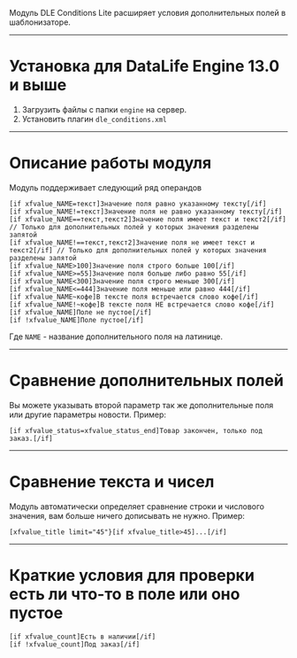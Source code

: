 Модуль DLE Conditions Lite расширяет условия дополнительных полей в шаблонизаторе.
***
# Установка для DataLife Engine 13.0 и выше
1. Загрузить файлы с папки <code>engine</code> на сервер.
2. Установить плагин <code>dle_conditions.xml</code>
***
# Описание работы модуля
Модуль поддерживает следующий ряд операндов
<pre><code>[if xfvalue_NAME=текст]Значение поля равно указанному тексту[/if]
[if xfvalue_NAME!=текст]Значение поля не равно указанному тексту[/if]
[if xfvalue_NAME==текст,текст2]Значение поля имеет текст и текст2[/if] // Только для дополнительных полей у которых значения разделены запятой
[if xfvalue_NAME!==текст,текст2]Значение поля не имеет текст и текст2[/if] // Только для дополнительных полей у которых значения разделены запятой
[if xfvalue_NAME>100]Значение поля строго больше 100[/if]
[if xfvalue_NAME>=55]Значение поля больше либо равно 55[/if]
[if xfvalue_NAME<300]Значение поля строго меньше 300[/if]
[if xfvalue_NAME<=444]Значение поля меньше или равно 444[/if]
[if xfvalue_NAME~кофе]В тексте поля встречается слово кофе[/if]
[if xfvalue_NAME!~кофе]В тексте поля НЕ встречается слово кофе[/if]
[if xfvalue_NAME]Поле не пустое[/if]
[if !xfvalue_NAME]Поле пустое[/if]</code></pre>
Где <code>NAME</code> - название дополнительного поля на латинице.
***
# Сравнение дополнительных полей
Вы можете указывать второй параметр так же дополнительные поля или другие параметры новости. Пример:
<pre><code>[if xfvalue_status=xfvalue_status_end]Товар закончен, только под заказ.[/if]</code></pre>
***
# Сравнение текста и чисел
Модуль автоматически определяет сравнение строки и числового значения, вам больше ничего дописывать не нужно. Пример:
<pre><code>[xfvalue_title limit="45"}[if xfvalue_title>45]...[/if]</code></pre>
***
# Краткие условия для проверки есть ли что-то в поле или оно пустое
<pre><code>[if xfvalue_count]Есть в наличии[/if]
[if !xfvalue_count]Под заказ[/if]</code></pre>
